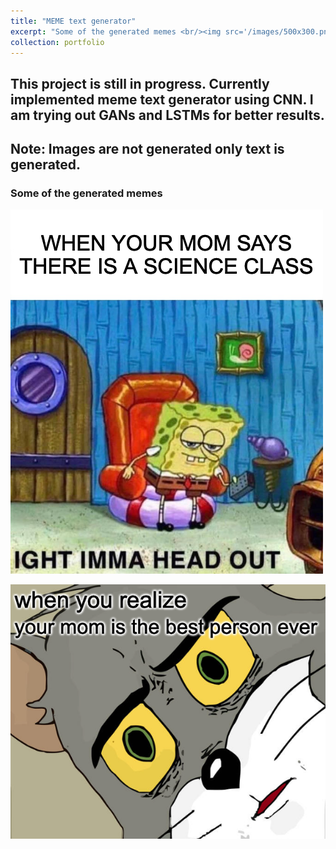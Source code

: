 ```yaml
---
title: "MEME text generator"
excerpt: "Some of the generated memes <br/><img src='/images/500x300.png'> <br/><img src='/images/sponge_bob.png'> <br/><img src='/images/pikachu_output.png'>"
collection: portfolio
---
```


## This project is still in progress. Currently implemented meme text generator using CNN. I am trying out GANs and LSTMs for better results.

## Note: Images are not generated only text is generated. 

### Some of the generated memes 

![](/images/sponge_bob.png)

![](/images/tom_output.png) 



